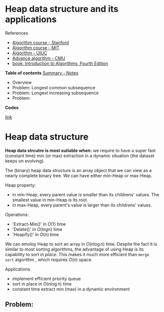 <h1> Heap data structure and its applications</h1>

References
- [Algorithm course - Stanford](https://online.stanford.edu/courses/soe-ycs0011-greedy-algorithms-minimum-spanning-trees-and-dynamic-programming)
- [Algorithm course - MIT](https://ocw.mit.edu/courses/6-046j-design-and-analysis-of-algorithms-spring-2015/video_galleries/lecture-videos/)
- [Algorithm - UIUC](https://courses.grainger.illinois.edu/cs473/fa2024/lectures.html)
- [Advance algorithm - CMU](https://www.cs.cmu.edu/afs/cs.cmu.edu/academic/class/15850-s23/www/oldindex.html)
- [book: Introduction to Algorithms, Fourth Edition](https://mitpress.mit.edu/9780262046305/introduction-to-algorithms/)

__Table of contents__
[Summary - Notes](#summary)
- Overview
- Problem: Longest common subsequence
- Problem: Longest increasing subsequence
- Problem:  

__Codes__

[link](https://github.com/Sean-Toroghi/Algorithm/blob/9786a81cefcfae64b2e337816d1875a665ddbf32/Heap/Heap.ipynb)
  



# <a name = 'summary'>Heap data structure</a>

__Heap data strcutre is most suitable when:__ we require to have a super fast (constant time) min (or max) extraction in a dynamic situation (the dataset keeps on evolving).

The (binary) heap data structure is an array object that we can view as a nearly complete binary tree. We can have either min-Heap or max-Heap.

Heap property:
- in min-Heap, every parent value is smaller than its childrens' values. The smallest value in min-Heap is its root.
- in max-Heap, every parent's value is larger than its childrens' values.


Operations:
- 'Extract-Min()' in $O(1)$ time
- 'Delete()' in $O(log n)$ time
- 'Heapify()' in $O(n)$ time

We can emoloy Heap to sort an array in $O(n \log n)$ time. Despite the fact it is similar to most sorting algorithms, the advantage of using Heap is its capability to sort _in place_. This makes it much more efficient than `merge sort` algorithm , which requires $O(n)$ space. 

 
Applications
- implement efficient priority queue
- sort in place in $O(n\log n)$ time
- constant time extract min (max) in a dynamic environment

## Problem:   


